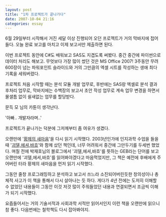 ```yaml
---
layout: post
title: "1차 프로젝트가 끝나가다"
date: 2007-10-04 21:16
categories: essay
---
```


6월 29일부터 시작해서 거진 세달 이상 진행되어 오던 프로젝트가 거의 막바지에 접어들다. 오늘 완료 보고를 마치고 이제 보고서만 제출하면 된다.

이번 프로젝트 동안에 C#도 배워보고 SAS도 지겹도록 써봤다. 중간 중간에 파이썬으로 데이터 처리도 해보고. 무엇보다 가장 많이 썼던 것은 MS Office 2007! 3주동안 무려 600장이 넘는 파워포인트 슬라이드와 거의 그만큼의 엑셀 시트를 작성하는 생애 최다 기록을 세워버렸다.

프로젝트 처음 시작할 때는 분석 모듈 개발 업무로, 후반에는 SAS랑 엑셀로 분석 결과 후처리 업무로, 막바지에는 수백장의 보고서 초안 작성 업무로 계속 업무 변경을 하면서 물샐틈 없이 쉴새없는 업무를 할당받다.

문득 모 님의 카툰이 생각난다.

'아빠.. 개발자라며..'

프로젝트가 끝나가는 덕분에 그저께부터 좀 여유가 생겼다.

오랜만에 '[황제의 새마음](http://www.aladdin.co.kr/shop/wproduct.aspx?isbn=8973002961)'을 다시 읽기 시작했다. 2003년인가에 인지과학 수업을 들을 때 '[괴델,에셔,바흐](http://www.aladdin.co.kr/shop/wproduct.aspx?isbn=8972912301)'와 함께 샀던 책인데, 너무 어려워서 중간에 그만두기를 두세번 했었다. 며칠 전에 박재호님의 블로그에서 '괴델,에셔,바흐'를 뜻하는 GEB라는 단어를 보고 오랜만에 '괴델,에셔,바흐'를 읽어봐야겠다고 마음먹었지만, 그 책은 예전에 후배에게 주어버린 터라 황제의 새마음을 먼저 읽기 시작했다.

그동안 줄창 프로그래밍하고 분석하고 보고서 쓰느라 소진되어버린듯한 창의성이나 총체적 사고가 이 책을 통해서 다시 살아나는 듯 하다. 게다가 4년 전에는 도저히 이해할 수 없었던 내용들이 그동안 이것 저것 많이 주워들었던 내용과 연결되면서 조금씩 이해가 되기 시작했다.

요즘들어서는 거의 기술서적과 사회과학 서적만 읽어서인지 이런 책을 오랜만에 읽으니 참 좋다. 다음번에는 철학책도 다시 잡아봐야지.
